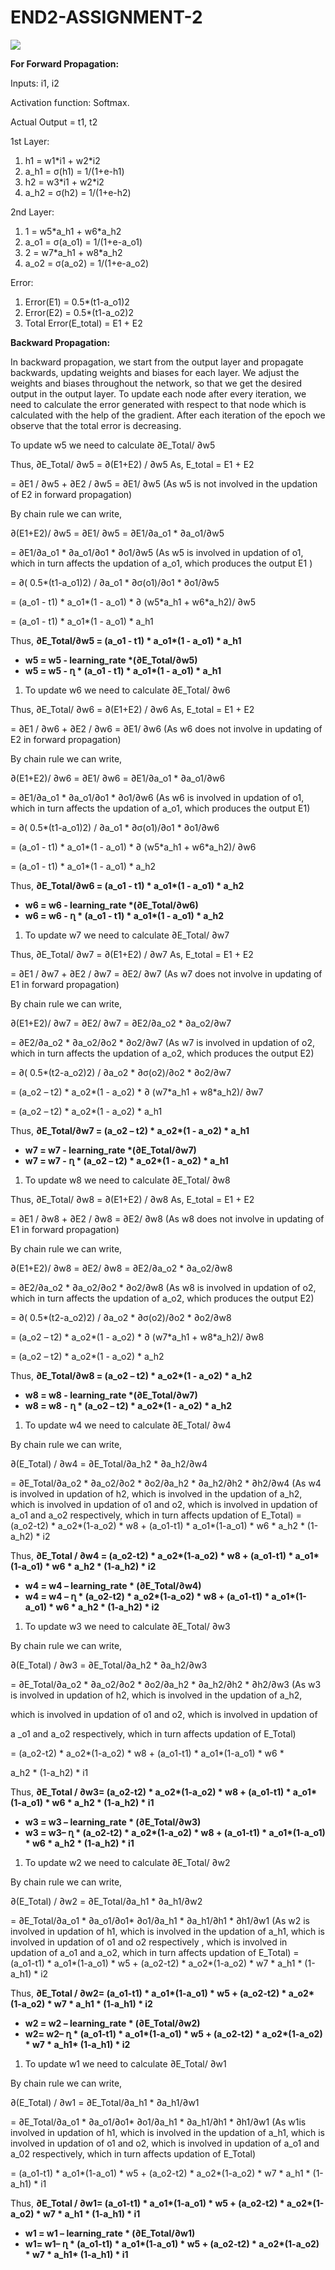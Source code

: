 # END2-ASSIGNMENT-2


![](NeuralNetwork.png)

**For Forward Propagation:**

Inputs: i1, i2

Activation function: Softmax.

Actual Output = t1, t2

1st Layer:

1. h1 = w1\*i1 + w2\*i2
2. a\_h1 = σ(h1) = 1/(1+e-h1)
3. h2 = w3\*i1 + w2\*i2
4. a\_h2 = σ(h2) = 1/(1+e-h2)

2nd Layer:

1. 1 = w5\*a\_h1 + w6\*a\_h2
2. a\_o1 = σ(a\_o1) = 1/(1+e-a\_o1)
3. 2 = w7\*a\_h1 + w8\*a\_h2
4. a\_o2 = σ(a\_o2) = 1/(1+e-a\_o2)

Error:

1. Error(E1) = 0.5\*(t1-a\_o1)2
2. Error(E2) = 0.5\*(t1-a\_o2)2
3. Total Error(E\_total) = E1 + E2

**Backward Propagation:**

In backward propagation, we start from the output layer and propagate backwards, updating weights and biases for each layer. We adjust the weights and biases throughout the network, so that we get the desired output in the output layer. To update each node after every iteration, we need to calculate the error generated with respect to that node which is calculated with the help of the gradient. After each iteration of the epoch we observe that the total error is decreasing.

To update w5 we need to calculate ∂E\_Total/ ∂w5

Thus, ∂E\_Total/ ∂w5 = ∂(E1+E2) / ∂w5 As, E\_total = E1 + E2

= ∂E1 / ∂w5 + ∂E2 / ∂w5 = ∂E1/ ∂w5 (As w5 is not involved in the updation of E2 in forward propagation)

By chain rule we can write,

∂(E1+E2)/ ∂w5 = ∂E1/ ∂w5 = ∂E1/∂a\_o1 \* ∂a\_o1/∂w5

= ∂E1/∂a\_o1 \* ∂a\_o1/∂o1 \* ∂o1/∂w5 (As w5 is involved in updation of o1, which in turn affects the updation of a\_o1, which produces the output E1 )

= ∂( 0.5\*(t1-a\_o1)2) / ∂a\_o1 \* ∂σ(o1)/∂o1 \* ∂o1/∂w5

= (a\_o1 - t1) \* a\_o1\*(1 - a\_o1) \* ∂ (w5\*a\_h1 + w6\*a\_h2)/ ∂w5

= (a\_o1 - t1) \* a\_o1\*(1 - a\_o1) \* a\_h1

Thus, **∂E\_Total/∂w5 = (a\_o1 - t1) \* a\_o1\*(1 - a\_o1) \* a\_h1**

- **w5 = w5 - learning\_rate \*(∂E\_Total/∂w5)**
- **w5 = w5 - ղ \* (a\_o1 - t1) \* a\_o1\*(1 - a\_o1) \* a\_h1**

1. To update w6 we need to calculate ∂E\_Total/ ∂w6

Thus, ∂E\_Total/ ∂w6 = ∂(E1+E2) / ∂w6 As, E\_total = E1 + E2

= ∂E1 / ∂w6 + ∂E2 / ∂w6 = ∂E1/ ∂w6 (As w6 does not involve in updating of E2 in forward propagation)

By chain rule we can write,

∂(E1+E2)/ ∂w6 = ∂E1/ ∂w6 = ∂E1/∂a\_o1 \* ∂a\_o1/∂w6

= ∂E1/∂a\_o1 \* ∂a\_o1/∂o1 \* ∂o1/∂w6 (As w6 is involved in updation of o1, which in turn affects the updation of a\_o1, which produces the output E1)

= ∂( 0.5\*(t1-a\_o1)2) / ∂a\_o1 \* ∂σ(o1)/∂o1 \* ∂o1/∂w6

= (a\_o1 - t1) \* a\_o1\*(1 - a\_o1) \* ∂ (w5\*a\_h1 + w6\*a\_h2)/ ∂w6

= (a\_o1 - t1) \* a\_o1\*(1 - a\_o1) \* a\_h2

Thus, **∂E\_Total/∂w6 = (a\_o1 - t1) \* a\_o1\*(1 - a\_o1) \* a\_h2**

- **w6 = w6 - learning\_rate \*(∂E\_Total/∂w6)**
- **w6 = w6 - ղ \* (a\_o1 - t1) \* a\_o1\*(1 - a\_o1) \* a\_h2**

1. To update w7 we need to calculate ∂E\_Total/ ∂w7

Thus, ∂E\_Total/ ∂w7 = ∂(E1+E2) / ∂w7 As, E\_total = E1 + E2

= ∂E1 / ∂w7 + ∂E2 / ∂w7 = ∂E2/ ∂w7 (As w7 does not involve in updating of E1 in forward propagation)

By chain rule we can write,

∂(E1+E2)/ ∂w7 = ∂E2/ ∂w7 = ∂E2/∂a\_o2 \* ∂a\_o2/∂w7

= ∂E2/∂a\_o2 \* ∂a\_o2/∂o2 \* ∂o2/∂w7 (As w7 is involved in updation of o2, which in turn affects the updation of a\_o2, which produces the output E2)

= ∂( 0.5\*(t2-a\_o2)2) / ∂a\_o2 \* ∂σ(o2)/∂o2 \* ∂o2/∂w7

= (a\_o2 – t2) \* a\_o2\*(1 - a\_o2) \* ∂ (w7\*a\_h1 + w8\*a\_h2)/ ∂w7

= (a\_o2 – t2) \* a\_o2\*(1 - a\_o2) \* a\_h1

Thus, **∂E\_Total/∂w7 = (a\_o2 – t2) \* a\_o2\*(1 - a\_o2) \* a\_h1**

- **w7 = w7 - learning\_rate \*(∂E\_Total/∂w7)**
- **w7 = w7 - ղ \* (a\_o2 – t2) \* a\_o2\*(1 - a\_o2) \* a\_h1**

1. To update w8 we need to calculate ∂E\_Total/ ∂w8

Thus, ∂E\_Total/ ∂w8 = ∂(E1+E2) / ∂w8 As, E\_total = E1 + E2

= ∂E1 / ∂w8 + ∂E2 / ∂w8 = ∂E2/ ∂w8 (As w8 does not involve in updating of E1 in forward propagation)

By chain rule we can write,

∂(E1+E2)/ ∂w8 = ∂E2/ ∂w8 = ∂E2/∂a\_o2 \* ∂a\_o2/∂w8

= ∂E2/∂a\_o2 \* ∂a\_o2/∂o2 \* ∂o2/∂w8 (As w8 is involved in updation of o2, which in turn affects the updation of a\_o2, which produces the output E2)

= ∂( 0.5\*(t2-a\_o2)2) / ∂a\_o2 \* ∂σ(o2)/∂o2 \* ∂o2/∂w8

= (a\_o2 – t2) \* a\_o2\*(1 - a\_o2) \* ∂ (w7\*a\_h1 + w8\*a\_h2)/ ∂w8

= (a\_o2 – t2) \* a\_o2\*(1 - a\_o2) \* a\_h2

Thus, **∂E\_Total/∂w8 = (a\_o2 – t2) \* a\_o2\*(1 - a\_o2) \* a\_h2**

- **w8 = w8 - learning\_rate \*(∂E\_Total/∂w7)**
- **w8 = w8 - ղ \* (a\_o2 – t2) \* a\_o2\*(1 - a\_o2) \* a\_h2**

1. To update w4 we need to calculate ∂E\_Total/ ∂w4

By chain rule we can write,

∂(E\_Total) / ∂w4 = ∂E\_Total/∂a\_h2 \* ∂a\_h2/∂w4

= ∂E\_Total/∂a\_o2 \* ∂a\_o2/∂o2 \* ∂o2/∂a\_h2 \* ∂a\_h2/∂h2 \* ∂h2/∂w4 (As w4 is involved in updation of h2, which is involved in the updation of a\_h2, which is involved in                                              updation of o1 and o2, which is involved in updation of a\_o1 and a\_o2 respectively, which in turn affects updation of E\_Total)
= (a\_o2-t2) \* a\_o2\*(1-a\_o2) \* w8 + (a\_o1-t1) \* a\_o1\*(1-a\_o1) \* w6 \* a\_h2 \* (1-a\_h2) \* i2

Thus, **∂E\_Total / ∂w4 = (a\_o2-t2) \* a\_o2\*(1-a\_o2) \* w8 + (a\_o1-t1) \* a\_o1\*(1-a\_o1) \* w6 \* a\_h2 \* (1-a\_h2) \* i2**
- **w4 = w4 – learning\_rate \* (∂E\_Total/∂w4)**
- **w4 = w4 – ղ \* (a\_o2-t2) \* a\_o2\*(1-a\_o2) \* w8 + (a\_o1-t1) \* a\_o1\*(1-a\_o1) \* w6 \* a\_h2 \* (1-a\_h2) \* i2**

1. To update w3 we need to calculate ∂E\_Total/ ∂w3

By chain rule we can write,

∂(E\_Total) / ∂w3 = ∂E\_Total/∂a\_h2 \* ∂a\_h2/∂w3

= ∂E\_Total/∂a\_o2 \* ∂a\_o2/∂o2 \* ∂o2/∂a\_h2 \* ∂a\_h2/∂h2 \* ∂h2/∂w3 (As w3 is involved in updation of h2, which is involved in the updation of a\_h2,

which is involved in updation of o1 and o2, which is involved in updation of

a \_o1 and a\_o2 respectively, which in turn affects updation of E\_Total)

= (a\_o2-t2) \* a\_o2\*(1-a\_o2) \* w8 + (a\_o1-t1) \* a\_o1\*(1-a\_o1) \* w6 \*

a\_h2 \* (1-a\_h2) \* i1

Thus, **∂E\_Total / ∂w3= (a\_o2-t2) \* a\_o2\*(1-a\_o2) \* w8 + (a\_o1-t1) \* a\_o1\*(1-a\_o1) \* w6 \* a\_h2 \* (1-a\_h2) \* i1**
- **w3 = w3 – learning\_rate \* (∂E\_Total/∂w3)**
- **w3 = w3– ղ \* (a\_o2-t2) \* a\_o2\*(1-a\_o2) \* w8 + (a\_o1-t1) \* a\_o1\*(1-a\_o1) \* w6 \* a\_h2 \* (1-a\_h2) \* i1**

1. To update w2 we need to calculate ∂E\_Total/ ∂w2

By chain rule we can write,

∂(E\_Total) / ∂w2 = ∂E\_Total/∂a\_h1 \* ∂a\_h1/∂w2

= ∂E\_Total/∂a\_o1 \* ∂a\_o1/∂o1\* ∂o1/∂a\_h1 \* ∂a\_h1/∂h1 \* ∂h1/∂w1 (As w2 is involved in updation of h1, which is involved in the updation of a\_h1, which is involved in                                            updation of o1 and o2 respectively , which is involved in updation of a\_o1 and a\_o2, which in turn affects updation of E\_Total)
= (a\_o1-t1) \* a\_o1\*(1-a\_o1) \* w5 + (a\_o2-t2) \* a\_o2\*(1-a\_o2) \* w7 \* a\_h1 \* (1-a\_h1) \* i2

Thus, **∂E\_Total / ∂w2= (a\_o1-t1) \* a\_o1\*(1-a\_o1) \* w5 + (a\_o2-t2) \* a\_o2\*(1-a\_o2) \* w7 \* a\_h1 \* (1-a\_h1) \* i2**

- **w2 = w2 – learning\_rate \* (∂E\_Total/∂w2)**
- **w2= w2– ղ \* (a\_o1-t1) \* a\_o1\*(1-a\_o1) \* w5 + (a\_o2-t2) \* a\_o2\*(1-a\_o2) \* w7 \* a\_h1\* (1-a\_h1) \* i2**

1. To update w1 we need to calculate ∂E\_Total/ ∂w1

By chain rule we can write,

∂(E\_Total) / ∂w1 = ∂E\_Total/∂a\_h1 \* ∂a\_h1/∂w1

= ∂E\_Total/∂a\_o1 \* ∂a\_o1/∂o1\* ∂o1/∂a\_h1 \* ∂a\_h1/∂h1 \* ∂h1/∂w1 (As w1is involved in updation of h1, which is involved in the updation of a\_h1, which is involved in updation of o1 and o2, which is involved in updation of a\_o1 and a\_02 respectively, which in turn affects updation of E\_Total)

= (a\_o1-t1) \* a\_o1\*(1-a\_o1) \* w5 + (a\_o2-t2) \* a\_o2\*(1-a\_o2) \* w7 \* a\_h1 \* (1-a\_h1) \* i1

Thus, **∂E\_Total / ∂w1= (a\_o1-t1) \* a\_o1\*(1-a\_o1) \* w5 + (a\_o2-t2) \* a\_o2\*(1-a\_o2) \* w7 \* a\_h1 \* (1-a\_h1) \* i1**

- **w1 = w1 – learning\_rate \* (∂E\_Total/∂w1)**
- **w1= w1– ղ \* (a\_o1-t1) \* a\_o1\*(1-a\_o1) \* w5 + (a\_o2-t2) \* a\_o2\*(1-a\_o2) \* w7 \* a\_h1\* (1-a\_h1) \* i1**
